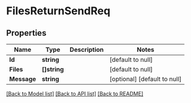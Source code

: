 # FilesReturnSendReq

## Properties
Name | Type | Description | Notes
------------ | ------------- | ------------- | -------------
**Id** | **string** |  | [default to null]
**Files** | **[]string** |  | [default to null]
**Message** | **string** |  | [optional] [default to null]

[[Back to Model list]](../README.md#documentation-for-models) [[Back to API list]](../README.md#documentation-for-api-endpoints) [[Back to README]](../README.md)


